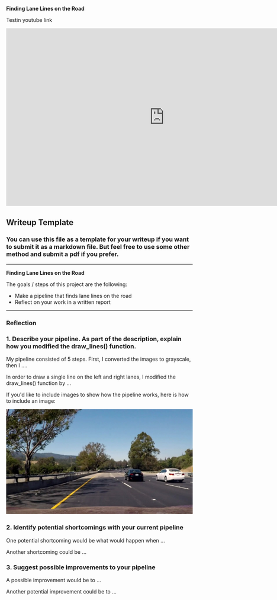 **Finding Lane Lines on the Road**

Testin youtube link
<iframe width="854" height="480" src="https://www.youtube.com/embed/yrRPLBYiiEc" frameborder="0" allowfullscreen></iframe>

## Writeup Template

### You can use this file as a template for your writeup if you want to submit it as a markdown file. But feel free to use some other method and submit a pdf if you prefer.

---

**Finding Lane Lines on the Road**

The goals / steps of this project are the following:
* Make a pipeline that finds lane lines on the road
* Reflect on your work in a written report


[//]: # (Image References)

[image1]: ./test_images/challenge_089.jpg "Grayscale"

---

### Reflection

### 1. Describe your pipeline. As part of the description, explain how you modified the draw_lines() function.

My pipeline consisted of 5 steps. First, I converted the images to grayscale, then I ....

In order to draw a single line on the left and right lanes, I modified the draw_lines() function by ...

If you'd like to include images to show how the pipeline works, here is how to include an image:

![alt text][image1]


### 2. Identify potential shortcomings with your current pipeline


One potential shortcoming would be what would happen when ...

Another shortcoming could be ...


### 3. Suggest possible improvements to your pipeline

A possible improvement would be to ...

Another potential improvement could be to ...
